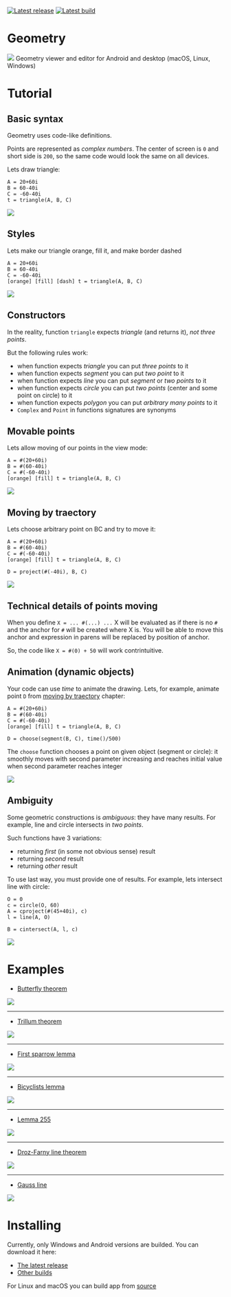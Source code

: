 [![Latest release](https://img.shields.io/github/v/release/ilyasm0919/geometry?color=brightgreen&label=latest%20release)](https://github.com/ilyasm0919/geometry/releases/latest)
[![Latest build](https://img.shields.io/github/v/release/ilyasm0919/geometry?color=orange&include_prereleases&label=latest%20build)](https://github.com/ilyasm0919/geometry/releases)

# Geometry

![](images/butterfly.svg)
Geometry viewer and editor for Android and desktop (macOS, Linux, Windows)

# Tutorial

## Basic syntax

Geometry uses code-like definitions.

Points are represented as *complex numbers*.
The center of screen is `0` and short side is `200`,
so the same code would look the same on all devices.

Lets draw triangle:

```
A = 20+60i
B = 60-40i
C = -60-40i
t = triangle(A, B, C)
```

![](images/readme/basic_syntax.svg)

## Styles

Lets make our triangle orange, fill it, and make border dashed
```
A = 20+60i
B = 60-40i
C = -60-40i
[orange] [fill] [dash] t = triangle(A, B, C)
```

![](images/readme/styles.svg)

## Constructors

In the reality, function `triangle` expects *triangle* (and returns it), *not three points*.

But the following rules work:
* when function expects *triangle* you can put *three points* to it
* when function expects *segment* you can put *two point* to it
* when function expects *line* you can put *segment* or *two points* to it
* when function expects *circle* you can put *two points* (center and some point on circle) to it
* when function expects *polygon* you can put *arbitrary many points* to it
* `Complex` and `Point` in functions signatures are synonyms

## Movable points

Lets allow moving of our points in the view mode:
```
A = #(20+60i)
B = #(60-40i)
C = #(-60-40i)
[orange] [fill] t = triangle(A, B, C)
```

![](images/readme/movable_points.svg)

## Moving by traectory

Lets choose arbitrary point on BC and try to move it:

```
A = #(20+60i)
B = #(60-40i)
C = #(-60-40i)
[orange] [fill] t = triangle(A, B, C)

D = project(#(-40i), B, C)
```

![](images/readme/moving_by_traectory.svg)

## Technical details of points moving

When you define `X = ... #(...) ...`
X will be evaluated as if there is no `#` and
the anchor for `#` will be created where X is.
You will be able to move this anchor and expression in parens
will be replaced by position of anchor.

So, the code like `X = #(0) + 50` will work contrintuitive.

## Animation (dynamic objects)

Your code can use *time* to animate the drawing.
Lets, for example, animate point `D` from [moving by traectory](#moving-by-traectory) chapter:

```
A = #(20+60i)
B = #(60-40i)
C = #(-60-40i)
[orange] [fill] t = triangle(A, B, C)

D = choose(segment(B, C), time()/500)
```

The `choose` function chooses a point on given object (segment or circle):
it smoothly moves with second parameter increasing
and reaches initial value when second parameter reaches integer

![](images/readme/animation.svg)

## Ambiguity

Some geometric constructions is *ambiguous*: they have many results.
For example, line and circle intersects in *two points*.

Such functions have 3 variations:
* returning *first* (in some not obvious sense) result
* returning *second* result
* returning *other* result

To use last way, you must provide one of results.
For example, lets intersect line with circle:

```
O = 0
c = circle(O, 60)
A = cproject(#(45+40i), c)
l = line(A, O)

B = cintersect(A, l, c)
```

![](images/readme/ambiguity.svg)

# Examples

* [Butterfly theorem](examples/butterfly.geo)

![](images/butterfly.svg)

---

* [Trillum theorem](examples/trillum.geo)

![](images/trillum.svg)

---

* [First sparrow lemma](examples/sparrow.geo)

![](images/sparrow.svg)

---

* [Bicyclists lemma](examples/bicyclists.geo)

![](images/bicyclists.svg)

---

* [Lemma 255](examples/255.geo)

![](images/255.svg)

---

* [Droz-Farny line theorem](examples/Droz-Farny.geo)

![](images/Droz-Farny.svg)

---

* [Gauss line](examples/Gauss.geo)

![](images/Gauss.svg)

# Installing

Currently, only Windows and Android versions are builded.
You can download it here:

* [The latest release](https://github.com/ilyasm0919/geometry/releases/latest)
* [Other builds](https://github.com/ilyasm0919/geometry/releases)

For Linux and macOS you can build app from
[source](https://github.com/ilyasm0919/geometry/tree/main/GeometryDesktop)
